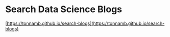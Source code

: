 # Search Data Science Blogs

[https://tonnamb.github.io/search-blogs](https://tonnamb.github.io/search-blogs)